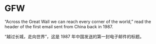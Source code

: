 # GFW

“Across the Great Wall we can reach every corner of the world,” read the header of the first email sent from China back in 1987.

“越过长城，走向世界”，这是 1987 年中国发送的第一封电子邮件的标题。
